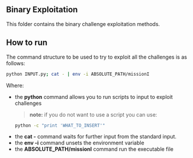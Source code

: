 ## Binary Exploitation

This folder contains the binary challenge exploitation methods.


## How to run

The command structure to be used to try to exploit all the challenges is as follows:
  ```bash
  python INPUT.py; cat - | env -i ABSOLUTE_PATH/missionI
  ```
  Where:
  - the **python** command allows you to run scripts to input to exploit challenges
    > **note:** if you do not want to use a script you can use:
      ```bash
      python -c "print 'WHAT_TO_INSERT'"
      ```
  - the **cat -** command waits for further input from the standard input.
  - the **env -i** command unsets the environment variable
  - the **ABSOLUTE_PATH/missionI** command run the executable file
